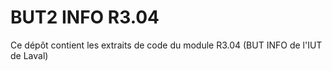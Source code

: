 # BUT2 INFO R3.04

Ce dépôt contient les extraits de code du module R3.04 (BUT INFO de l'IUT de Laval)

